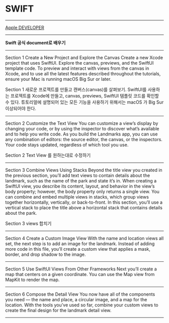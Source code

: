 # **SWIFT**
---------

[Apple DEVELOPER](https://developer.apple.com/tutorials/swiftui/creating-and-combining-views#Create-a-New-Project-and-Explore-the-Canvas)

--------------

**Swift 공식 document로 배우기**

-------------- 
Section 1
Create a New Project and Explore the Canvas
Create a new Xcode project that uses SwiftUI. Explore the canvas, previews, and the SwiftUI template code.
To preview and interact with views from the canvas in Xcode, and to use all the latest features described throughout the tutorials, ensure your Mac is running macOS Big Sur or later.

Section 1
새로운 프로젝트를 만들고 캔버스(canvas)를 살펴보기.
SwiftUI를 사용하는 프로젝트를 Xcode에 만들고, canvas, previews, SwiftUI 템플릿 코드를 확인할 수 있다.
튜토리얼에 설명되어 있는 모든 기능을 사용하기 위해서는 macOS 가 Big Sur 이상되어야 한다. 

--------------

Section 2
Customize the Text View
You can customize a view’s display by changing your code, or by using the inspector to discover what’s available and to help you write code.
As you build the Landmarks app, you can use any combination of editors: the source editor, the canvas, or the inspectors. Your code stays updated, regardless of which tool you use.


Section 2
Text View 를 원하는대로 수정하기 


--------------

Section 3
Combine Views Using Stacks
Beyond the title view you created in the previous section, you’ll add text views to contain details about the landmark, such as the name of the park and state it’s in.
When creating a SwiftUI view, you describe its content, layout, and behavior in the view’s body property; however, the body property only returns a single view. You can combine and embed multiple views in stacks, which group views together horizontally, vertically, or back-to-front.
In this section, you’ll use a vertical stack to place the title above a horizontal stack that contains details about the park.

Section 3 
views 합치기


--------------

Section 4
Create a Custom Image View
With the name and location views all set, the next step is to add an image for the landmark.
Instead of adding more code in this file, you’ll create a custom view that applies a mask, border, and drop shadow to the image.




--------------

Section 5
Use SwiftUI Views From Other Frameworks
Next you’ll create a map that centers on a given coordinate. You can use the Map view from MapKit to render the map.




--------------


Section 6
Compose the Detail View
You now have all of the components you need — the name and place, a circular image, and a map for the location.
With the tools you’ve used so far, combine your custom views to create the final design for the landmark detail view.

--------------
